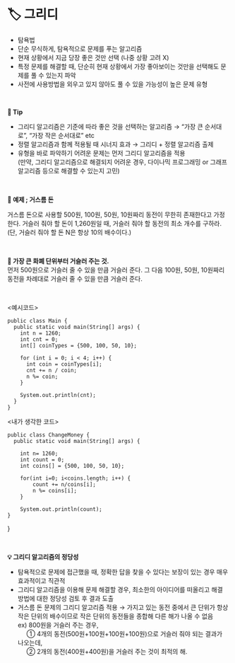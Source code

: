 # 🏷️ 그리디

- 탐욕법
- 단순 무식하게, 탐욕적으로 문제를 푸는 알고리즘
- 현재 상황에서 지금 당장 좋은 것만 선택 (나중 상황 고려 X)
- 특정 문제를 해결할 때, 단순히 현재 상황에서 가장 좋아보이는 것만을 선택해도 문제를 풀 수 있는지 파악
- 사전에 사용방법을 외우고 있지 않아도 풀 수 있을 가능성이 높은 문제 유형
<br/>

**📌 Tip**

- 그리디 알고리즘은 기준에 따라 좋은 것을 선택하는 알고리즘 → “가장 큰 순서대로”, “가장 작은 순서대로” etc
- 정렬 알고리즘과 함께 적용될 때 시너지 효과 → 그리디 + 정렬 알고리즘 출제
- 유형을 바로 파악하기 어려운 문제는 먼저 그리디 알고리즘을 적용
<br/>(만약, 그리디 알고리즘으로 해결되지 어려운 경우, 다이나믹 프로그래밍 or 그래프 알고리즘 등으로 해결할 수 있는지 고민)
<br/>

**🚪 예제 ; 거스름 돈**

거스름 돈으로 사용할 500원, 100원, 50원, 10원짜리 동전이 무한히 존재한다고 가정한다. 거슬러 줘야 할 돈이 1,260원일 때, 거슬러 줘야 할 동전의 최소 개수를 구하라. (단, 거슬러 줘야 할 돈 N은 항상 10의 배수이다.)

<br/>

**🔑 가장 큰 화폐 단위부터 거슬러 주는 것.** <br/>
먼저 500원으로 거슬러 줄 수 있을 만큼 거슬러 준다. 그 다음 100원, 50원, 10원짜리 동전을 차례대로 거슬러 줄 수 있을 만큼 거슬러 준다. 

<br/>

<예시코드>

    public class Main {
      public static void main(String[] args) {
        int n = 1260;
        int cnt = 0;
        int[] coinTypes = {500, 100, 50, 10};
        
        for (int i = 0; i < 4; i++) {
          int coin = coinTypes[i];
          cnt += n / coin;
          n %= coin;
        }
        
        System.out.println(cnt);
      }
    }

<내가 생각한 코드>

    public class ChangeMoney {
      public static void main(String[] args) {

        int n= 1260;
        int count = 0;
        int coins[] = {500, 100, 50, 10};

        for(int i=0; i<coins.length; i++) {
            count += n/coins[i];
            n %= coins[i];
        }

        System.out.println(count);
    }
}

<br/>

**💡 그리디 알고리즘의 정당성**

- 탐욕적으로 문제에 접근했을 때, 정확한 답을 찾을 수 있다는 보장이 있는 경우 매우 효과적이고 직관적
- 그리디 알고리즘을 이용해 문제 해결할 경우, 최소한의 아이디어를 떠올리고 해결 방법에 대한 정당성 검토 후 결과 도출
- 거스름 돈 문제의 그리디 알고리즘 적용 → 가지고 있는 동전 중에서 큰 단위가 항상 작은 단위의 배수이므로 작은 단위의 동전들을 종합해 다른 해가 나올 수 없음<br/>
ex) 800원을 거슬러 주는 경우,<br/>
&nbsp;&nbsp;&nbsp;&nbsp; ① 4개의 동전(500원+100원+100원+100원)으로 거슬러 줘야 되는 결과가 나오는데,<br/>
&nbsp;&nbsp;&nbsp;&nbsp; ② 2개의 동전(400원+400원)을 거슬러 주는 것이 최적의 해.
